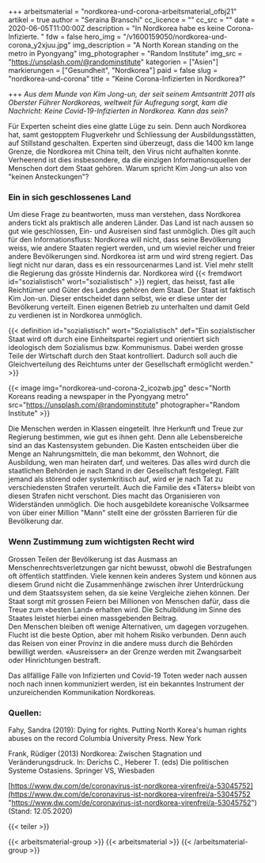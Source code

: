 +++
arbeitsmaterial = "nordkorea-und-corona-arbeitsmaterial_ofbj21"
artikel = true
author = "Seraina Branschi"
cc_licence = ""
cc_src = ""
date = 2020-06-05T11:00:00Z
description = "In Nordkorea habe es keine Corona-Infizierte. "
fdw = false
hero_img = "/v1600159050/nordkorea-und-corona_y2xjuu.jpg"
img_description = "A North Korean standing on the metro in Pyongyang"
img_photographer = "Random Institute"
img_src = "https://unsplash.com/@randominstitute"
kategorien = ["Asien"]
markierungen = ["Gesundheit", "Nordkorea"]
paid = false
slug = "nordkorea-und-corona"
title = "Keine Corona-Infizierten in Nordkorea?"

+++
_Aus dem Munde von Kim Jong-un, der seit seinem Amtsantritt 2011 als Oberster Führer Nordkoreas, weltweit für Aufregung sorgt, kam die Nachricht: Keine Covid-19-Infizierten in Nordkorea. Kann das sein?_

Für Experten scheint dies eine glatte Lüge zu sein. Denn auch Nordkorea hat, samt gestopptem Flugverkehr und Schliessung der Ausbildungsstätten, auf Stillstand geschalten. Experten sind überzeugt, dass die 1400 km lange Grenze, die Nordkorea mit China teilt, den Virus nicht aufhalten konnte. Verheerend ist dies insbesondere, da die einzigen Informationsquellen der Menschen dort dem Staat gehören. Warum spricht Kim Jong-un also von "keinen Ansteckungen"?

### Ein in sich geschlossenes Land

Um diese Frage zu beantworten, muss man verstehen, dass Nordkorea anders tickt als praktisch alle anderen Länder. Das Land ist nach aussen so gut wie geschlossen, Ein- und Ausreisen sind fast unmöglich. Dies gilt auch für den Informationsfluss: Nordkorea will nicht, dass seine Bevölkerung weiss, wie andere Staaten regiert werden, und um wieviel reicher und freier andere Bevölkerungen sind. Nordkorea ist arm und wird streng regiert. Das liegt nicht nur daran, dass es ein ressourcenarmes Land ist. Viel mehr stellt die Regierung das grösste Hindernis dar. Nordkorea wird {{< fremdwort id="sozialistisch" wort="sozialistisch" >}} regiert, das heisst, fast alle Reichtümer und Güter des Landes gehören dem Staat. Der Staat ist faktisch Kim Jon-un. Dieser entscheidet dann selbst, wie er diese unter der Bevölkerung verteilt. Einen eigenen Betrieb zu unterhalten und damit Geld zu verdienen ist in Nordkorea unmöglich.

{{< definition id="sozialistisch" wort="Sozialistisch" def="Ein sozialstischer Staat wird oft durch eine Einheitspartei regiert und orientiert sich ideologisch dem Sozialismus bzw. Kommunismus. Dabei werden grosse Teile der Wirtschaft durch den Staat kontrolliert. Dadurch soll auch die Gleichverteilung des Reichtums unter der Gesellschaft ermöglicht werden." >}}

{{< image img="nordkorea-und-corona-2_icozwb.jpg" desc="North Koreans reading a newspaper in the Pyongyang metro" src="https://unsplash.com/@randominstitute" photographer="Random Institute" >}}

Die Menschen werden in Klassen eingeteilt. Ihre Herkunft und Treue zur Regierung bestimmen, wie gut es ihnen geht. Denn alle Lebensbereiche sind an das Kastensystem gebunden. Die Kasten entscheiden über die Menge an Nahrungsmitteln, die man bekommt, den Wohnort, die Ausbildung, wen man heiraten darf, und weiteres. Das alles wird durch die staatlichen Behörden je nach Stand in der Gesellschaft festgelegt. Fällt jemand als störend oder systemkritisch auf, wird er je nach Tat zu verschiedensten Strafen verurteilt. Auch die Familie des «Täters» bleibt von diesen Strafen nicht verschont. Dies macht das Organisieren von Widerständen unmöglich. Die hoch ausgebildete koreanische Volksarmee von über einer Million "Mann" stellt eine der grössten Barrieren für die Bevölkerung dar.

### Wenn Zustimmung zum wichtigsten Recht wird

Grossen Teilen der Bevölkerung ist das Ausmass an Menschenrechtsverletzungen gar nicht bewusst, obwohl die Bestrafungen oft öffentlich stattfinden. Viele kennen kein anderes System und können aus diesem Grund nicht die Zusammenhänge zwischen ihrer Unterdrückung und dem Staatssystem sehen, da sie keine Vergleiche ziehen können. Der Staat sorgt mit grossen Feiern bei Millionen von Menschen dafür, dass die Treue zum «besten Land» erhalten wird. Die Schulbildung im Sinne des Staates leistet hierbei einen massgebenden Beitrag.  
Den Menschen bleiben oft wenige Alternativen, um dagegen vorzugehen. Flucht ist die beste Option, aber mit hohem Risiko verbunden. Denn auch das Reisen von einer Provinz in die andere muss durch die Behörden bewilligt werden. «Ausreisser» an der Grenze werden mit Zwangsarbeit oder Hinrichtungen bestraft.

Das allfällige Fälle von Infizierten und Covid-19 Toten weder nach aussen noch nach innen kommuniziert werden, ist ein bekanntes Instrument der unzureichenden Kommunikation Nordkoreas.​

### Quellen:

Fahy, Sandra (2019): Dying for rights. Putting North Korea's human rights abuses on the record Columbia University Press. New York

Frank, Rüdiger (2013) Nordkorea: Zwischen Stagnation und Veränderungsdruck. In: Derichs C., Heberer T. (eds) Die politischen Systeme Ostasiens. Springer VS, Wiesbaden

[https://www.dw.com/de/coronavirus-ist-nordkorea-virenfrei/a-53045752](https://www.dw.com/de/coronavirus-ist-nordkorea-virenfrei/a-53045752 "https://www.dw.com/de/coronavirus-ist-nordkorea-virenfrei/a-53045752") (Stand: 12.05.2020)

{{< teiler >}}

{{< arbeitsmaterial-group >}}
{{< arbeitsmaterial >}}
{{< /arbeitsmaterial-group >}}